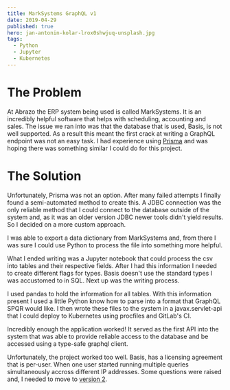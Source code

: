 ```yaml
---
title: MarkSystems GraphQL v1
date: 2019-04-29
published: true
hero: jan-antonin-kolar-lrox0shwjuq-unsplash.jpg
tags:
  - Python
  - Jupyter
  - Kubernetes
---
```

# The Problem
At Abrazo the ERP system being used is called MarkSystems. It is an incredibly helpful software that helps with scheduling, accounting and sales. The issue we ran into was that the database that is used, Basis, is not well supported. As a result this meant the first crack at writing a GraphQL endpoint was not an easy task. I had experience using [Prisma](https://www.prisma.io/) and was hoping there was something similar I could do for this project. 

# The Solution

Unfortunately, Prisma was not an option. After many failed attempts I finally found a semi-automated method to create this. A JDBC connection was the only reliable method that I could connect to the database outside of the system and, as it was an older version JDBC newer tools didn't yield results. So I decided on a more custom approach.

I was able to export a data dictionary from MarkSystems and, from there I was sure I could use Python to process the file into something more helpful.

What I ended writing was a Jupyter notebook that could process the csv into tables and their respective fields. After I had this information I needed to create different flags for types. Basis doesn't use the standard types I was accustomed to in SQL. Next up was the writing process. 

I used pandas to hold the information for all <!-- TODO: Insert table count --> tables. With this information present I used a little Python know how to parse into a format that GraphQL SPQR would like. I then wrote these files to the system in a javax.servlet-api that I could deploy to Kubernetes using procfiles and GitLab's CI. 

Incredibly enough the application worked! It served as the first API into the system that was able to provide reliable access to the database and be accessed using a type-safe graphql client.


Unfortunately, the project worked too well. Basis, has a licensing agreement that is per-user. When one user started running multiple queries simultaneously accross different IP addresses. Some questions were raised and, I needed to move to [version 2](/projects/marksystems-graphql-v2/).

<!-- The ERP the company used utilizes a database that is not well-supported. -->
